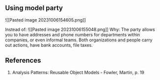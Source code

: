 ## Using model party
![[Pasted image 20231006154605.png]]

Instead of:
![[Pasted image 20231006155048.png]]
Why:
The party allows you to have addresses and phone numbers for departments within companies, or even informal teams.
Both organizations and people carry out actions, have bank accounts, file taxes.

## References
1. Analysis Patterns: Reusable Object Models - Fowler, Martin, p. 19